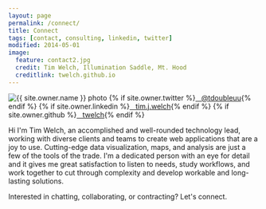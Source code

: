 ```yaml
---
layout: page
permalink: /connect/
title: Connect
tags: [contact, consulting, linkedin, twitter]
modified: 2014-05-01
image:
  feature: contact2.jpg
  credit: Tim Welch, Illumination Saddle, Mt. Hood
  creditlink: twelch.github.io
---
```


<footer class="entry-meta">
<img src="{{ site.url }}/images/{{ site.owner.avatar }}" alt="{{ site.owner.name }} photo" class="author-photo">
{% if site.owner.twitter %}<a href="http://twitter.com/{{ site.owner.twitter }}" title="{{ site.owner.name}} on Twitter" target="_blank"><i class="icon-twitter icon-2x"></i> &nbsp;&nbsp;@tdoubleuu</a>{% endif %}
<span>{% if site.owner.linkedin %}<a href="http://linkedin.com/in/{{ site.owner.linkedin }}" title="{{ site.owner.name}} on LinkedIn" target="_blank"><i class="icon-linkedin icon-2x"></i> &nbsp;&nbsp;tim.j.welch</a>{% endif %}</span>
{% if site.owner.github %}<a href="http://github.com/{{ site.owner.github }}" title="{{ site.owner.name}} on Github" target="_blank"><i class="icon-github icon-2x"></i> &nbsp;&nbsp;twelch</a>{% endif %}       
</footer>

Hi I'm Tim Welch, an accomplished and well-rounded technology lead, working with diverse clients and teams to create web applications that are a joy to use. Cutting-edge data visualization, maps, and analysis are just a few of the tools of the trade. I'm a dedicated person with an eye for detail and it gives me great satisfaction to listen to needs, study workflows, and work together to cut through complexity and develop workable and long-lasting solutions.

Interested in chatting, collaborating, or contracting? Let's connect.
